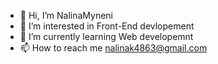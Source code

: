- 👋 Hi, I’m NalinaMyneni
- 👀 I’m interested in Front-End devlopement
- 🌱 I’m currently learning Web developemnt
- 📫 How to reach me nalinak4863@gmail.com

<!---
nalinamyneni-sudo/nalinamyneni-sudo is a ✨ special ✨ repository because its `README.md` (this file) appears on your GitHub profile.
You can click the Preview link to take a look at your changes.
--->
